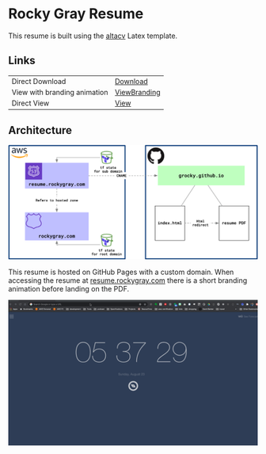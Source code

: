 # Rocky Gray Resume

This resume is built using the [altacv](https://www.overleaf.com/latex/templates/altacv-template/trgqjpwnmtgv) Latex template.

## Links

|                              |                |
| ---------------------------- | -------------- |
| Direct Download              | [Download]     |
| View with branding animation | [ViewBranding] |
| Direct View                  | [View]         |

## Architecture

![architecture diagram](./graphics/architecture.png)

This resume is hosted on GitHub Pages with a custom domain. When accessing the resume at
[resume.rockygray.com](https://resume.rockygray.com) there is a short branding animation
before landing on the PDF.

![branding animation](./graphics/branding-animation.gif)

[Download]: https://github.com/grocky/resume/raw/main/Rocky_Gray_Resume.pdf
[View]: ./Rocky_Gray_Resume.pdf
[ViewBranding]: https://resume.rockygray.com
